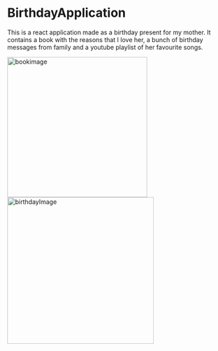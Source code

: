 # BirthdayApplication

This is a react application made as a birthday present for my mother. It contains a book with the reasons that I love her, a bunch of birthday messages from family and a youtube playlist of her favourite songs. 

<div>
<img width="320" alt="bookimage" src="https://user-images.githubusercontent.com/60615703/217233717-93fd280a-9a64-4472-a4a8-e1926a8223c1.png">
<img width="335" alt="birthdayImage" src="https://user-images.githubusercontent.com/60615703/217234617-48fccf80-496d-4f39-9e02-353a8e764cc7.png">
</div>
